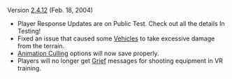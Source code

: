 Version [2.4.12](2.4.12.md) (Feb. 18, 2004)

- Player Response Updates are on Public Test. Check out all the details In
  Testing!
- Fixed an issue that caused some [Vehicles](Vehicle.md) to take excessive
  damage from the terrain.
- [Animation Culling](Animation_Culling.md) options will now save properly.
- Players will no longer get [Grief](Grief_points.md) messages for shooting
  equipment in VR training.

<!--[category:Patches](category:Patches.md)-->
